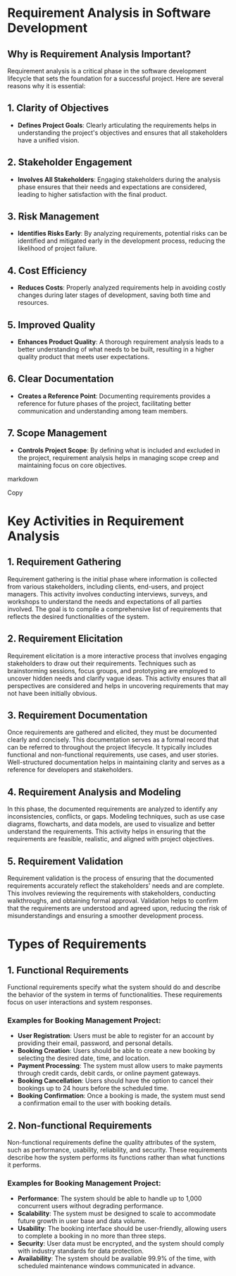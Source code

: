 # Requirement Analysis in Software Development

## Why is Requirement Analysis Important?

Requirement analysis is a critical phase in the software development lifecycle that sets the foundation for a successful project. Here are several reasons why it is essential:

## 1. **Clarity of Objectives**

- **Defines Project Goals**: Clearly articulating the requirements helps in understanding the project's objectives and ensures that all stakeholders have a unified vision.

## 2. **Stakeholder Engagement**

- **Involves All Stakeholders**: Engaging stakeholders during the analysis phase ensures that their needs and expectations are considered, leading to higher satisfaction with the final product.

## 3. **Risk Management**

- **Identifies Risks Early**: By analyzing requirements, potential risks can be identified and mitigated early in the development process, reducing the likelihood of project failure.

## 4. **Cost Efficiency**

- **Reduces Costs**: Properly analyzed requirements help in avoiding costly changes during later stages of development, saving both time and resources.

## 5. **Improved Quality**

- **Enhances Product Quality**: A thorough requirement analysis leads to a better understanding of what needs to be built, resulting in a higher quality product that meets user expectations.

## 6. **Clear Documentation**

- **Creates a Reference Point**: Documenting requirements provides a reference for future phases of the project, facilitating better communication and understanding among team members.

## 7. **Scope Management**

- **Controls Project Scope**: By defining what is included and excluded in the project, requirement analysis helps in managing scope creep and maintaining focus on core objectives.

markdown

Copy
# Key Activities in Requirement Analysis

## 1. Requirement Gathering

Requirement gathering is the initial phase where information is collected from various stakeholders, including clients, end-users, and project managers. This activity involves conducting interviews, surveys, and workshops to understand the needs and expectations of all parties involved. The goal is to compile a comprehensive list of requirements that reflects the desired functionalities of the system.

## 2. Requirement Elicitation

Requirement elicitation is a more interactive process that involves engaging stakeholders to draw out their requirements. Techniques such as brainstorming sessions, focus groups, and prototyping are employed to uncover hidden needs and clarify vague ideas. This activity ensures that all perspectives are considered and helps in uncovering requirements that may not have been initially obvious.

## 3. Requirement Documentation

Once requirements are gathered and elicited, they must be documented clearly and concisely. This documentation serves as a formal record that can be referred to throughout the project lifecycle. It typically includes functional and non-functional requirements, use cases, and user stories. Well-structured documentation helps in maintaining clarity and serves as a reference for developers and stakeholders.

## 4. Requirement Analysis and Modeling

In this phase, the documented requirements are analyzed to identify any inconsistencies, conflicts, or gaps. Modeling techniques, such as use case diagrams, flowcharts, and data models, are used to visualize and better understand the requirements. This activity helps in ensuring that the requirements are feasible, realistic, and aligned with project objectives.

## 5. Requirement Validation

Requirement validation is the process of ensuring that the documented requirements accurately reflect the stakeholders' needs and are complete. This involves reviewing the requirements with stakeholders, conducting walkthroughs, and obtaining formal approval. Validation helps to confirm that the requirements are understood and agreed upon, reducing the risk of misunderstandings and ensuring a smoother development process.

# Types of Requirements

## 1. Functional Requirements

Functional requirements specify what the system should do and describe the behavior of the system in terms of functionalities. These requirements focus on user interactions and system responses.

### Examples for Booking Management Project:
- **User Registration**: Users must be able to register for an account by providing their email, password, and personal details.
- **Booking Creation**: Users should be able to create a new booking by selecting the desired date, time, and location.
- **Payment Processing**: The system must allow users to make payments through credit cards, debit cards, or online payment gateways.
- **Booking Cancellation**: Users should have the option to cancel their bookings up to 24 hours before the scheduled time.
- **Booking Confirmation**: Once a booking is made, the system must send a confirmation email to the user with booking details.

## 2. Non-functional Requirements

Non-functional requirements define the quality attributes of the system, such as performance, usability, reliability, and security. These requirements describe how the system performs its functions rather than what functions it performs.

### Examples for Booking Management Project:
- **Performance**: The system should be able to handle up to 1,000 concurrent users without degrading performance.
- **Scalability**: The system must be designed to scale to accommodate future growth in user base and data volume.
- **Usability**: The booking interface should be user-friendly, allowing users to complete a booking in no more than three steps.
- **Security**: User data must be encrypted, and the system should comply with industry standards for data protection.
- **Availability**: The system should be available 99.9% of the time, with scheduled maintenance windows communicated in advance.